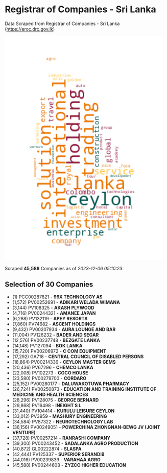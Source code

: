 # Registrar of Companies - Sri Lanka

Data Scraped from Registrar of Companies - Sri Lanka (https://eroc.drc.gov.lk)

![word-cloud](data/word_cloud.png)

Scraped **45,588** Companies as of *2023-12-06 05:10:23*.


## Selection of 30 Companies

* (1) PCC00287821 - **99X TECHNOLOGY AS**
* (1,572) PV00252691 - **ADIKARI WELADA WIMANA**
* (3,144) PV108325 - **AKASH PLYWOOD**
* (4,716) PV00244321 - **AMANEE JAPAN**
* (6,288) PV132119 - **APEY RESORTS**
* (7,860) PV74682 - **ASCENT HOLDINGS**
* (9,432) PV00207934 - **AURA LOUNGE AND BAR**
* (11,004) PV126232 - **BADER AND SEGAR**
* (12,576) PV00237748 - **BEZGATE LANKA**
* (14,148) PV127094 - **BOK LANKA**
* (15,720) PV00206972 - **C COM EQUIPMENT**
* (17,292) GA718 - **CENTRAL COUNCIL OF DISABLED PERSONS**
* (18,864) PV00214336 - **CEYLON MASTER GEMS**
* (20,436) PV67296 - **CHEMCO LANKA**
* (22,008) PV102273 - **COCO HOUSE**
* (23,580) PV00279700 - **CORDARO**
* (25,152) PV00280177 - **DALUWAKOTUWA PHARMACY**
* (26,724) PV00250873 - **EDUCATION AND TRAINING INSTITUTE OF MEDICINE AND HEALTH SCIENCES**
* (28,296) PV128075 - **GEORGE BERNARD**
* (29,868) PV16498 - **INEIGHT S L**
* (31,440) PV104414 - **KURULU LEISURE CEYLON**
* (33,012) PV3959 - **MASHURY ENGINEERING**
* (34,584) PV87322 - **NEUROTECHNOLOGY LAB**
* (36,156) PV00249051 - **POWERCHINA ZHONGNAN-BEWG JV (JOINT VENTURE)**
* (37,728) PV00257214 - **RANRASHI COMPANY**
* (39,300) PV00243452 - **SADALANKA AGRO PRODUCTION**
* (40,872) GL00222874 - **SLASPA**
* (42,444) PV125337 - **SUPERIOR SERANDIB**
* (44,016) PV00239839 - **VARAHAA AGRO**
* (45,588) PV00244608 - **ZYZCO HIGHER EDUCATION**